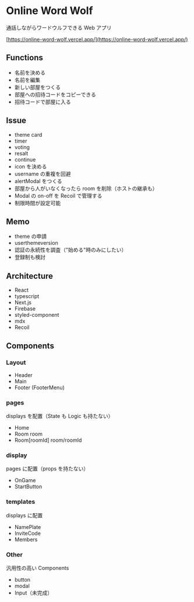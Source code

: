 # Online Word Wolf

通話しながらワードウルフできる Web アプリ

[https://online-word-wolf.vercel.app/](https://online-word-wolf.vercel.app/)

## Functions

- 名前を決める
- 名前を編集
- 新しい部屋をつくる
- 部屋への招待コードをコピーできる
- 招待コードで部屋に入る

## Issue

- theme card
- timer
- voting
- resalt
- continue
- icon を決める
- username の重複を回避
- alertModal をつくる
- 部屋から人がいなくなったら room を削除（ホストの継承も）
- Modal の on-off を Recoil で管理する
- 制限時間が設定可能

## Memo

- theme の申請
- userthemeversion
- 認証の永続性を調査（"始める"時のみにしたい）
- 登録制も検討

## Architecture

- React
- typescript
- Next.js
- Firebase
- styled-component
- mdx
- Recoil

## Components

### Layout

- Header
- Main
- Footer (FooterMenu)

### pages

displays を配置（State も Logic も持たない）

- Home
- Room
  room
- Room[roomId]
  room/roomId

### display

pages に配置（props を持たない）

- OnGame
- StartButton

### templates

displays に配置

- NamePlate
- InviteCode
- Members

### Other

汎用性の高い Components

- button
- modal
- Input（未完成）
